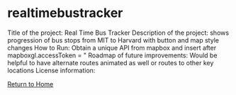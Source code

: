# realtimebustracker
Title of the project: Real Time Bus Tracker
Description of the project: shows progression of bus stops from MIT to Harvard with button and map style changes
How to Run: Obtain a unique API from mapbox and insert after mapboxgl.accessToken =
	"
Roadmap of future improvements: Would be helpful to have alternate routes animated as well or routes to other key locations
License information: 

[Return to Home](linkurl)
